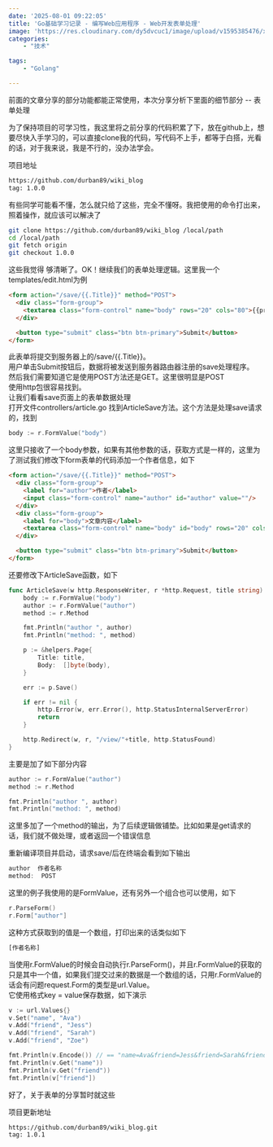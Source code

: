 ```yaml
---
date: '2025-08-01 09:22:05'
title: 'Go基础学习记录 - 编写Web应用程序 - Web开发表单处理'
image: 'https://res.cloudinary.com/dy5dvcuc1/image/upload/v1595385476/xiaorongmao/golang.jpg'
categories:
    - "技术"

tags:
    - "Golang"

---
```


前面的文章分享的部分功能都能正常使用，本次分享分析下里面的细节部分 -- 表单处理

为了保持项目的可学习性，我这里将之前分享的代码积累了下，放在github上，想要尽快入手学习的，可以直接clone我的代码，写代码不上手，都等于白搭，光看的话，对于我来说，我是不行的，没办法学会。

项目地址

```bash
https://github.com/durban89/wiki_blog
tag: 1.0.0
```

有些同学可能看不懂，怎么就只给了这些，完全不懂呀。我把使用的命令打出来，照着操作，就应该可以解决了

```bash
git clone https://github.com/durban89/wiki_blog /local/path
cd /local/path
git fetch origin
git checkout 1.0.0
```

这些我觉得 够清晰了。OK！继续我们的表单处理逻辑。这里我一个templates/edit.html为例

```html
<form action="/save/{{.Title}}" method="POST">
  <div class="form-group">
    <textarea class="form-control" name="body" rows="20" cols="80">{{printf "%s" .Body}}</textarea>
  </div>

  <button type="submit" class="btn btn-primary">Submit</button>
</form>
```

此表单将提交到服务器上的/save/{{.Title}}。  
用户单击Submit按钮后，数据将被发送到服务器路由器注册的save处理程序。  
然后我们需要知道它是使用POST方法还是GET。这里很明显是POST  
使用http包很容易找到。  
让我们看看save页面上的表单数据处理  
打开文件controllers/article.go 找到ArticleSave方法。这个方法是处理save请求的，找到

```go
body := r.FormValue("body")
```

这里只接收了一个body参数，如果有其他参数的话，获取方式是一样的，这里为了测试我们修改下form表单的代码添加一个作者信息，如下

```html
<form action="/save/{{.Title}}" method="POST">
  <div class="form-group">
    <label for="author">作者</label>
    <input class="form-control" name="author" id="author" value=""/>
  </div>
  <div class="form-group">
    <label for="body">文章内容</label>
    <textarea class="form-control" name="body" id="body" rows="20" cols="80">{{printf "%s" .Body}}</textarea>
  </div>

  <button type="submit" class="btn btn-primary">Submit</button>
</form>
```

还要修改下ArticleSave函数，如下

```go
func ArticleSave(w http.ResponseWriter, r *http.Request, title string) {
    body := r.FormValue("body")
    author := r.FormValue("author")
    method := r.Method

    fmt.Println("author ", author)
    fmt.Println("method: ", method)

    p := &helpers.Page{
        Title: title,
        Body:  []byte(body),
    }

    err := p.Save()

    if err != nil {
        http.Error(w, err.Error(), http.StatusInternalServerError)
        return
    }

    http.Redirect(w, r, "/view/"+title, http.StatusFound)
}
```

主要是加了如下部分内容

```go
author := r.FormValue("author")
method := r.Method

fmt.Println("author ", author)
fmt.Println("method: ", method)
```

这里多加了一个method的输出，为了后续逻辑做铺垫。比如如果是get请求的话，我们就不做处理，或者返回一个错误信息

重新编译项目并启动，请求save/后在终端会看到如下输出

```javascript
author  作者名称
method:  POST
```

这里的例子我使用的是FormValue，还有另外一个组合也可以使用，如下

```go
r.ParseForm()
r.Form["author"]
```

这种方式获取到的值是一个数组，打印出来的话类似如下

```bash
[作者名称]
```

当使用r.FormValue的时候会自动执行r.ParseForm()，并且r.FormValue的获取的只是其中一个值，如果我们提交过来的数据是一个数组的话，只用r.FormValue的话会有问题request.Form的类型是url.Value。  
它使用格式key = value保存数据，如下演示

```go
v := url.Values{}
v.Set("name", "Ava")
v.Add("friend", "Jess")
v.Add("friend", "Sarah")
v.Add("friend", "Zoe")

fmt.Println(v.Encode()) // == "name=Ava&friend=Jess&friend=Sarah&friend=Zoe"
fmt.Println(v.Get("name"))
fmt.Println(v.Get("friend"))
fmt.Println(v["friend"])
```

好了，关于表单的分享暂时就这些

项目更新地址

```bash
https://github.com/durban89/wiki_blog.git
tag: 1.0.1
```
